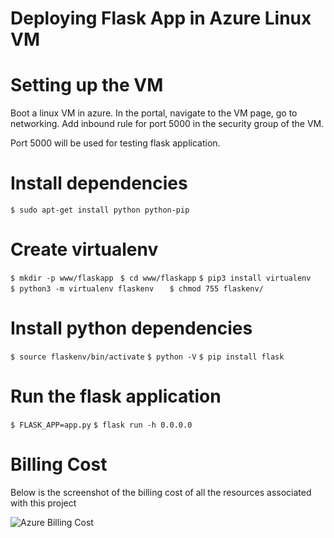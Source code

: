 # Deploying Flask App in Azure Linux VM

# Setting up the VM
Boot a linux VM in azure. In the portal, navigate to the VM page, go to networking. Add inbound rule for port 5000 in the security group of the VM.

Port 5000 will be used for testing flask application.

# Install dependencies
`$ sudo apt-get install python python-pip`

# Create virtualenv
`$ mkdir -p www/flaskapp `
`$ cd www/flaskapp`
`$ pip3 install virtualenv	`
`$ python3 -m virtualenv flaskenv 	`
`$ chmod 755 flaskenv/ `

# Install python dependencies
`$ source flaskenv/bin/activate`
`$ python -V`
`$ pip install flask`

# Run the flask application
`$ FLASK_APP=app.py`
`$ flask run -h 0.0.0.0`

# Billing Cost 
Below is the screenshot of the billing cost of all the resources associated with this project

![Azure Billing Cost](https://user-images.githubusercontent.com/110800205/191473543-b895ccb4-b455-4240-93a1-486420df929e.png)
